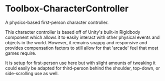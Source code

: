 # Toolbox-CharacterController
A physics-based first-person character controller.

This character controller is based off of Unity's built-in Rigidbody component which allows it to easily interact with other physical events and objects in the world. However, it remains snappy and responsive and provides compensation factors to still allow for that 'arcade' feel that most games require.

It is setup for first-person use here but with slight amounts of tweaking it could easily be adapted for third-person behind the shoulder, top-down, or side-scrolling use as well.
